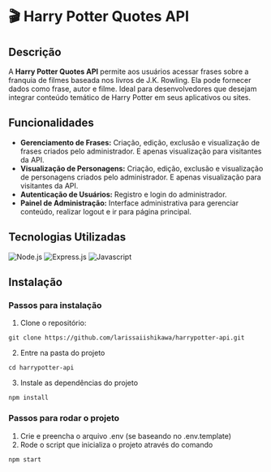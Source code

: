 # 🎬 Harry Potter Quotes API 

## Descrição

A **Harry Potter Quotes API** permite aos usuários acessar frases sobre a franquia de filmes baseada nos livros de J.K. Rowling. Ela pode fornecer dados como frase, autor e filme. Ideal para desenvolvedores que desejam integrar conteúdo temático de Harry Potter em seus aplicativos ou sites.

## Funcionalidades

- **Gerenciamento de Frases:** Criação, edição, exclusão e visualização de frases criados pelo administrador. E apenas visualização para visitantes da API.
- **Visualização de Personagens:** Criação, edição, exclusão e visualização de personagens criados pelo administrador. E apenas visualização para visitantes da API.
- **Autenticação de Usuários:** Registro e login do administrador.
- **Painel de Administração:** Interface administrativa para gerenciar conteúdo, realizar logout e ir para página principal.

## Tecnologias Utilizadas
![Node.js](https://img.shields.io/badge/Node.js-339933?style=for-the-badge&logo=nodedotjs&logoColor=white)
![Express.js](https://img.shields.io/badge/Express.js-000000?style=for-the-badge&logo=express&logoColor=white)
![Javascript](https://img.shields.io/badge/JavaScript-F7DF1E?style=for-the-badge&logo=javascript&logoColor=black)


## Instalação

### Passos para instalação

1. Clone o repositório:

```git clone https://github.com/larissaiishikawa/harrypotter-api.git ```

2. Entre na pasta do projeto

```cd harrypotter-api ```

3. Instale as dependências do projeto

```npm install ```

### Passos para rodar o projeto

1. Crie e preencha o arquivo .env (se baseando no .env.template)
2. Rode o script que inicializa o projeto através do comando

```npm start ```
